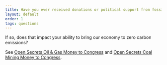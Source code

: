 ```yaml
---
title: Have you ever received donations or political support from fossil fuel interests?
layout: default
order: 1
tags: questions
---
```


If so, does that impact your ability to bring our economy to zero
carbon emissions?

See [Open Secrets Oil & Gas Money to Congress][] and
[Open Secrets Coal Mining Money to Congress][].

[Open Secrets Oil & Gas Money to Congress]: https://www.opensecrets.org/industries/summary.php?ind=E01&cycle=All&recipdetail=A&sortorder=U
[Open Secrets Coal Mining Money to Congress]: https://www.opensecrets.org/industries/summary.php?ind=E1210&cycle=All&recipdetail=A&sortorder=U
